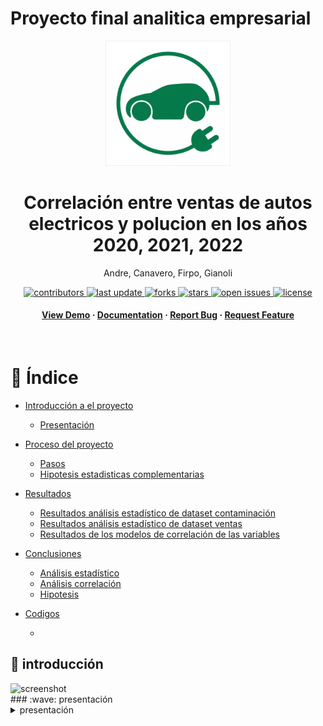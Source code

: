 # Proyecto final analitica empresarial
<div align="center">

  <img src="logoautos2.webp" alt="logo" width="200" height="auto" />
  <h1>Correlación entre ventas de autos electricos y polucion en los años 2020, 2021, 2022</h1>
  
  <p>
    Andre, Canavero, Firpo, Gianoli
  </p>

  
<!-- Badges -->
<p>
  <a href="https://github.com/Louis3797/awesome-readme-template/graphs/contributors">
    <img src="https://img.shields.io/github/contributors/Louis3797/awesome-readme-template" alt="contributors" />
  </a>
  <a href="">
    <img src="https://img.shields.io/github/last-commit/Louis3797/awesome-readme-template" alt="last update" />
  </a>
  <a href="https://github.com/Louis3797/awesome-readme-template/network/members">
    <img src="https://img.shields.io/github/forks/Louis3797/awesome-readme-template" alt="forks" />
  </a>
  <a href="https://github.com/Louis3797/awesome-readme-template/stargazers">
    <img src="https://img.shields.io/github/stars/Louis3797/awesome-readme-template" alt="stars" />
  </a>
  <a href="https://github.com/Louis3797/awesome-readme-template/issues/">
    <img src="https://img.shields.io/github/issues/Louis3797/awesome-readme-template" alt="open issues" />
  </a>
  <a href="https://github.com/Louis3797/awesome-readme-template/blob/master/LICENSE">
    <img src="https://img.shields.io/github/license/Louis3797/awesome-readme-template.svg" alt="license" />
  </a>
</p>
   
<h4>
    <a href="https://github.com/Louis3797/awesome-readme-template/">View Demo</a>
  <span> · </span>
    <a href="https://github.com/Louis3797/awesome-readme-template">Documentation</a>
  <span> · </span>
    <a href="https://github.com/Louis3797/awesome-readme-template/issues/">Report Bug</a>
  <span> · </span>
    <a href="https://github.com/Louis3797/awesome-readme-template/issues/">Request Feature</a>
  </h4>
</div>

<br />

<!-- Índice -->
# :notebook_with_decorative_cover: Índice

- [Introducción a el proyecto](#star2-introducción)
  * [Presentación](#wave-presentación)
- [Proceso del proyecto](#toolbox-getting-started)
  * [Pasos](#bangbang-prerequisites)
  * [Hipotesis estadisticas complementarias](#gear-installation)
- [Resultados](#eyes-usage)
  * [Resultados análisis estadístico de dataset contaminación](#running-run-locally)
  * [Resultados análisis estadístico de dataset ventas](#running-run-locally)
  * [Resultados de los modelos de correlación de las variables](#running-run-locally)

- [Conclusiones](#compass-roadmap)
  * [Análisis estadístico](#running-run-locally)
  * [Análisis correlación](#running-run-locally)
  * [Hipotesis](#scroll-code-of-conduct)
- [Codigos](#wave-contributing)
  * [](#scroll-code-of-conduct)
  

<!-- introducción -->
## :star2: introducción
<div align="presentación"> 
  <img src="https://placehold.co/600x400?text=Your+Screenshot+here" alt="screenshot" />
</div>
<!-- presentación -->
### :wave: presentación

<details>
  <summary>presentación</summary>
  <ul>
    <li>
      <a href="https://docs.google.com/presentation/d/1-MnyyT9jfggdywjaKsorB0gn1DC5vBcwyUOzdoZ4ZMY/edit?usp=sharing">Presentación</a>
    </li>
  </ul>
    
<!-- proceso -->
## :toolbox: proceso

<!-- Getting Started -->
## 	:toolbox: Getting Started


